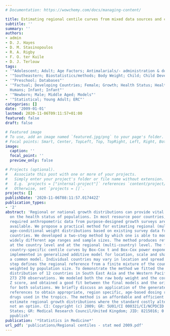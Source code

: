 ```yaml
---
# Documentation: https://wowchemy.com/docs/managing-content/

title: Estimating regional centile curves from mixed data sources and countries
subtitle: ''
summary: ''
authors:
- admin
- D. J. Hayes
- D. M. Stasinopoulos
- R. A. Rigby
- F. O. ter Kuile
- D. J. Terlouw
tags:
- '"Adolescent; Adult; Age Factors; Antimalarials/- administration & dosage; Asia"'
- '"Southeastern; Biostatistics/methods; Body Weight; Child; Child Development; Child"'
- '"Preschool; Databases"'
- '"Factual; Developing Countries; Female; Growth; Health Status; Health Surveys;
  Humans; Infant; Infant"'
- '"Newborn; Male; Middle Aged; Models"'
- '"Statistical; Young Adult; ERC"'
categories: []
date: '2009-01-01'
lastmod: 2020-11-06T09:11:57+01:00
featured: false
draft: false

# Featured image
# To use, add an image named `featured.jpg/png` to your page's folder.
# Focal points: Smart, Center, TopLeft, Top, TopRight, Left, Right, BottomLeft, Bottom, BottomRight.
image:
  caption: ''
  focal_point: ''
  preview_only: false

# Projects (optional).
#   Associate this post with one or more of your projects.
#   Simply enter your project's folder or file name without extension.
#   E.g. `projects = ["internal-project"]` references `content/project/deep-learning/index.md`.
#   Otherwise, set `projects = []`.
projects: []
publishDate: '2020-11-06T08:11:57.017442Z'
publication_types:
- '2'
abstract: 'Regional or national growth distributions can provide vital information
  on the health status of populations. In most resource poor countries, however, the
  required anthropometric data from purpose-designed growth surveys are not readily
  available. We propose a practical method for estimating regional (multi-country)
  age-conditional weight distributions based on existing survey data from different
  countries. We developed a two-step method by which one is able to model data with
  widely different age ranges and sample sizes. The method produces references both
  at the country level and at the regional (multi-country) level. The first step models
  country-specific centile curves by Box-Cox t and Box-Cox power exponential distributions
  implemented in generalized additive model for location, scale and shape through
  a common model. Individual countries may vary in location and spread. The second
  step defines the regional reference from a finite mixture of the country distributions,
  weighted by population size. To demonstrate the method we fitted the weight-for-age
  distribution of 12 countries in South East Asia and the Western Pacific, based on
  273 270 observations. We modeled both the raw body weight and the corresponding
  Z score, and obtained a good fit between the final models and the original data
  for both solutions. We briefly discuss an application of the generated regional
  references to obtain appropriate, region specific, age-based dosing regimens of
  drugs used in the tropics. The method is an affordable and efficient strategy to
  estimate regional growth distributions where the standard costly alternatives are
  not an option. CI: Copyright (c) 2009; GR: 5U01/CI 000321/CI/NCPDCID CDC HHS/United
  States; GR: Medical Research Council/United Kingdom; JID: 8215016; 0 (Antimalarials);
  ppublish'
publication: '*Statistics in Medicine*'
url_pdf: 'publications/Regional centiles - stat med 2009.pdf'
---
```

